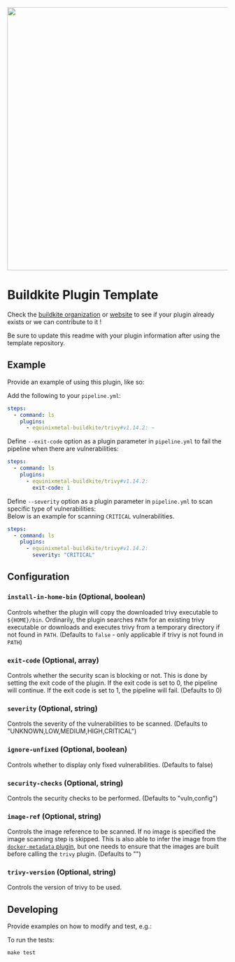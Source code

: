 <dev align="centre">
<img src="buildkiteplugin.png" width="600">
</div>


# Buildkite Plugin Template

Check the [buildkite organization](https://github.com/buildkite-plugins) or [website](https://buildkite.com/plugins) to see if your plugin already exists or we can contribute to it !

Be sure to update this readme with your plugin information after using the template repository.

## Example

Provide an example of using this plugin, like so:

Add the following to your `pipeline.yml`:

```yml
steps:
  - command: ls
    plugins:
      - equinixmetal-buildkite/trivy#v1.14.2: ~
```
Define `--exit-code` option as a plugin parameter in  `pipeline.yml` to fail the pipeline when there are vulnerabilities:

```yml
steps:
  - command: ls
    plugins:
      - equinixmetal-buildkite/trivy#v1.14.2:
        exit-code: 1
```

Define `--severity` option as a plugin parameter in  `pipeline.yml` to scan specific type of vulnerabilities:	
Below is an example for scanning `CRITICAL` vulnerabilities.

```yml
steps:
  - command: ls
    plugins:
      - equinixmetal-buildkite/trivy#v1.14.2:
        severity: "CRITICAL"
```

## Configuration

### `install-in-home-bin` (Optional, boolean)

Controls whether the plugin will copy the downloaded trivy executable to `${HOME}/bin`. Ordinarily, the plugin searches `PATH` for an existing trivy executable or downloads and executes trivy from a temporary directory if not found in `PATH`. (Defaults to `false` - only applicable if trivy is not found in `PATH`)

### `exit-code` (Optional, array)

Controls whether the security scan is blocking or not. This is done by setting the exit code of the plugin. If the exit code is set to 0, the pipeline will continue. If the exit code is set to 1, the pipeline will fail. (Defaults to 0)

### `severity` (Optional, string)

Controls the severity of the vulnerabilities to be scanned. (Defaults to "UNKNOWN,LOW,MEDIUM,HIGH,CRITICAL")

### `ignore-unfixed` (Optional, boolean)

Controls whether to display only fixed vulnerabilities. (Defaults to false)

### `security-checks` (Optional, string)

Controls the security checks to be performed. (Defaults to "vuln,config")

### `image-ref` (Optional, string)

Controls the image reference to be scanned. If no image is specified the image scanning step is skipped. This is also able to infer the image from the [`docker-metadata` plugin](https://github.com/equinixmetal-buildkite/docker-metadata-buidkite-plugin), but one needs to ensure that the images are built
before calling the `trivy` plugin. (Defaults to "")

### `trivy-version` (Optional, string)

Controls the version of trivy to be used.

## Developing

Provide examples on how to modify and test, e.g.:

To run the tests:

```shell
make test
```
